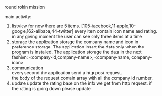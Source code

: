 round robin mission

main activity: 
1) listview 
	for now there are 5 items. [105-facebook,11-apple,10-google,162-alibaba,44-twitter]
	every item contain icon name and rating.
	in any giving moment the user can see only three items at a time
2) storage
	the application storage the company name and icon in preference storage.
	The application insert the data only when the program is installed.
	The application storage the data in the next fashion: <company-id,company-name>, <company-name, company-icon>
3) communication																										
	every second the application send a http post request.																	
	the body of the request contain array with all the company id number.  												
4) update
	update the rating base on the info we get from http request.
	if the rating is going down please update
	
	

	
	
	
